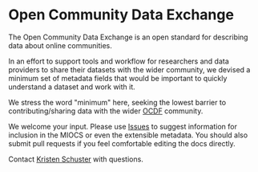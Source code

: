 # Open Community Data Exchange 

The Open Community Data Exchange is an open standard for describing data about online communities.

In an effort to support tools and workflow for researchers and data providers to share their datasets with the wider community, we devised a minimum set of metadata fields that would be important to quickly understand a dataset and work with it.

We stress the word "minimum" here, seeking the lowest barrier to contributing/sharing data with the wider [OCDF](http://datafactories.org) community.

We welcome your input. Please use [Issues](https://github.com/libbyh/miocs/issues) to suggest information for inclusion in the MIOCS or even the extensible metadata. You should also submit pull requests if you feel comfortable editing the docs directly.

Contact [Kristen Schuster](mailto:schuster.kristen@gmail.com) with questions.
